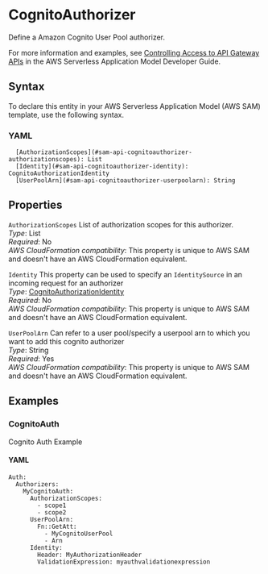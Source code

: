# CognitoAuthorizer<a name="sam-property-api-cognitoauthorizer"></a>

Define a Amazon Cognito User Pool authorizer\.

For more information and examples, see [Controlling Access to API Gateway APIs](serverless-controlling-access-to-apis.md) in the AWS Serverless Application Model Developer Guide\.

## Syntax<a name="sam-property-api-cognitoauthorizer-syntax"></a>

To declare this entity in your AWS Serverless Application Model \(AWS SAM\) template, use the following syntax\.

### YAML<a name="sam-property-api-cognitoauthorizer-syntax.yaml"></a>

```
  [AuthorizationScopes](#sam-api-cognitoauthorizer-authorizationscopes): List
  [Identity](#sam-api-cognitoauthorizer-identity): CognitoAuthorizationIdentity
  [UserPoolArn](#sam-api-cognitoauthorizer-userpoolarn): String
```

## Properties<a name="sam-property-api-cognitoauthorizer-properties"></a>

 `AuthorizationScopes`   <a name="sam-api-cognitoauthorizer-authorizationscopes"></a>
List of authorization scopes for this authorizer\.  
*Type*: List  
*Required*: No  
*AWS CloudFormation compatibility*: This property is unique to AWS SAM and doesn't have an AWS CloudFormation equivalent\.

 `Identity`   <a name="sam-api-cognitoauthorizer-identity"></a>
This property can be used to specify an `IdentitySource` in an incoming request for an authorizer  
*Type*: [CognitoAuthorizationIdentity](sam-property-api-cognitoauthorizationidentity.md)  
*Required*: No  
*AWS CloudFormation compatibility*: This property is unique to AWS SAM and doesn't have an AWS CloudFormation equivalent\.

 `UserPoolArn`   <a name="sam-api-cognitoauthorizer-userpoolarn"></a>
Can refer to a user pool/specify a userpool arn to which you want to add this cognito authorizer  
*Type*: String  
*Required*: Yes  
*AWS CloudFormation compatibility*: This property is unique to AWS SAM and doesn't have an AWS CloudFormation equivalent\.

## Examples<a name="sam-property-api-cognitoauthorizer--examples"></a>

### CognitoAuth<a name="sam-property-api-cognitoauthorizer--examples--cognitoauth"></a>

Cognito Auth Example

#### YAML<a name="sam-property-api-cognitoauthorizer--examples--cognitoauth--yaml"></a>

```
Auth:
  Authorizers:
    MyCognitoAuth:
      AuthorizationScopes:
        - scope1
        - scope2
      UserPoolArn:
        Fn::GetAtt:
          - MyCognitoUserPool
          - Arn
      Identity:
        Header: MyAuthorizationHeader
        ValidationExpression: myauthvalidationexpression
```